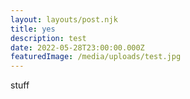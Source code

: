 ```yaml
---
layout: layouts/post.njk
title: yes
description: test
date: 2022-05-28T23:00:00.000Z
featuredImage: /media/uploads/test.jpg
---
```

stuff